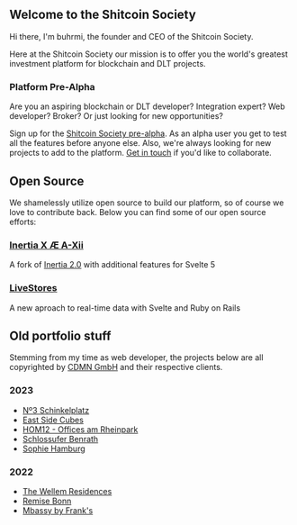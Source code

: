 ## Welcome to the Shitcoin Society

Hi there, I'm buhrmi, the founder and CEO of the Shitcoin Society.

Here at the Shitcoin Society our mission is to offer you the world's greatest investment platform for blockchain and DLT projects.

### Platform Pre-Alpha

Are you an aspiring blockchain or DLT developer? Integration expert? Web developer? Broker? Or just looking for new opportunities?

Sign up for the [Shitcoin Society pre-alpha](https://testing.shitcoinsociety.com). As an alpha user you get to test all the features before anyone else. Also, we're always looking for new projects to add to the platform. [Get in touch](mailto:buhrmi@shitcoinsociety.com) if you'd like to collaborate. 

## Open Source

We shamelessly utilize open source to build our platform, so of course we love to contribute back. Below you can find some of our open source efforts:

### [Inertia X Æ A-Xii](https://github.com/buhrmi/inertiax)

A fork of [Inertia 2.0](https://inertiajs.com) with additional features for Svelte 5

### [LiveStores](https://github.com/buhrmi/livestores)

A new aproach to real-time data with Svelte and Ruby on Rails


## Old portfolio stuff

Stemming from my time as web developer, the projects below are all copyrighted by [CDMN GmbH](https://cdmn.de) and their respective clients.

### 2023

- [Nº3 Schinkelplatz](https://no3-schinkelplatz.cdmn.de/en)
- [East Side Cubes](https://www.east-side-cubes.de)
- [HOM12 - Offices am Rheinpark](https://www.hom12.de)
- [Schlossufer Benrath](https://www.schlossufer-benrath.de)
- [Sophie Hamburg](https://sophie.hamburg)

### 2022

- [The Wellem Residences](https://www.thewellemresidences.com)
- [Remise Bonn](https://www.remise-bonn.de)
- [Mbassy by Frank's](https://www.mbassybyfranks.com)

